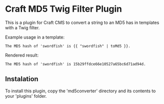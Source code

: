 # Craft MD5 Twig Filter Plugin
This is a plugin for Craft CMS to convert a string to an MD5 has in templates with a Twig filter.

Example usage in a template:

```
The MD5 hash of 'swordfish' is {{ "swordfish" | toMd5 }}.
```

Rendered result:

```
The MD5 hash of 'swordfish' is 15b29ffdce66e10527a65bc6d71ad94d.
```


## Instalation

To install this plugin, copy the 'md5converter' directory and its contents to your 'plugins' folder.